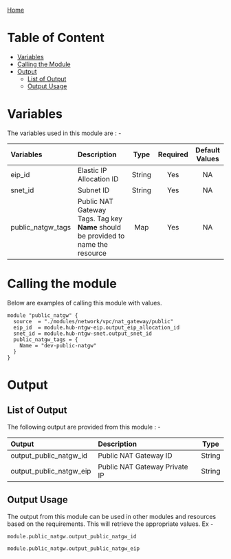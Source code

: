 [Home](../../../../../README.md)

# Table of Content

- [Variables](#variables)
- [Calling the Module](#calling-the-module)
- [Output](#output)
    - [List of Output](#list-of-output)
    - [Output Usage](#output-usage)

# Variables

The variables used in this module are : -

| Variables | Description | Type | Required | Default Values |
|:----------|:------------|:----:|:--------:|:--------------:|
| eip_id | Elastic IP Allocation ID | String | Yes | NA |
| snet_id | Subnet ID | String | Yes | NA |
| public_natgw_tags | Public NAT Gateway Tags. Tag key **Name** should be provided to name the resource | Map | Yes | NA |

# Calling the module

Below are examples of calling this module with values.

```
module "public_natgw" {
  source  = "./modules/network/vpc/nat_gateway/public"
  eip_id  = module.hub-ntgw-eip.output_eip_allocation_id
  snet_id = module.hub-ntgw-snet.output_snet_id
  public_natgw_tags = {
    Name = "dev-public-natgw"
  }
}
```

# Output

## List of Output
The following output are provided from this module : -

| Output | Description | Type |
|:------ |:------------|:----:|
| output_public_natgw_id | Public NAT Gateway ID | String |
| output_public_natgw_eip | Public NAT Gateway Private IP | String |

## Output Usage

The output from this module can be used in other modules and resources based on the requirements. This will retrieve the appropriate values. Ex -

```
module.public_natgw.output_public_natgw_id
```

```
module.public_natgw.output_public_natgw_eip
```